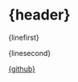  <script>
    import { _ } from "svelte-i18n";

    $: header = $_("page.legal.imprint.header")
    $: linefirst = $_("page.legal.imprint.this-website-template")
    $: linesecond = $_("page.legal.imprint.using-template-liable")
    $: github = $_("page.legal.imprint.project-on-github")

</script>

# {header}

{linefirst}

{linesecond}

[{github}](https://github.com/uvulpos/golang-sveltekit-template)
